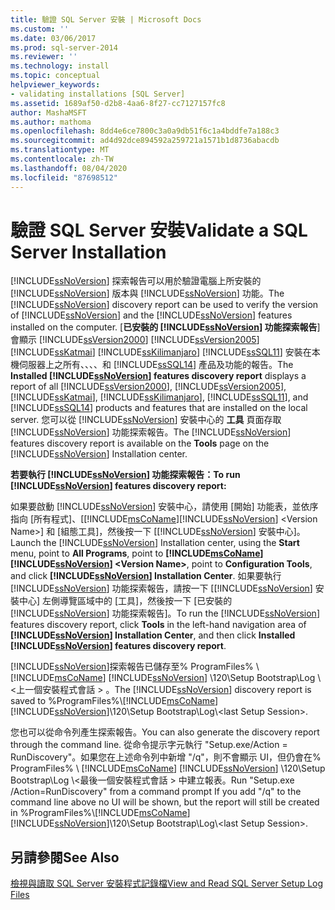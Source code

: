 ```yaml
---
title: 驗證 SQL Server 安裝 | Microsoft Docs
ms.custom: ''
ms.date: 03/06/2017
ms.prod: sql-server-2014
ms.reviewer: ''
ms.technology: install
ms.topic: conceptual
helpviewer_keywords:
- validating installations [SQL Server]
ms.assetid: 1689af50-d2b8-4aa6-8f27-cc7127157fc8
author: MashaMSFT
ms.author: mathoma
ms.openlocfilehash: 8dd4e6ce7800c3a0a9db51f6c1a4bddfe7a188c3
ms.sourcegitcommit: ad4d92dce894592a259721a1571b1d8736abacdb
ms.translationtype: MT
ms.contentlocale: zh-TW
ms.lasthandoff: 08/04/2020
ms.locfileid: "87698512"
---
```

# <a name="validate-a-sql-server-installation"></a><span data-ttu-id="030d5-102">驗證 SQL Server 安裝</span><span class="sxs-lookup"><span data-stu-id="030d5-102">Validate a SQL Server Installation</span></span>
  <span data-ttu-id="030d5-103">[!INCLUDE[ssNoVersion](../../includes/ssnoversion-md.md)] 探索報告可以用於驗證電腦上所安裝的 [!INCLUDE[ssNoVersion](../../includes/ssnoversion-md.md)] 版本與 [!INCLUDE[ssNoVersion](../../includes/ssnoversion-md.md)] 功能。</span><span class="sxs-lookup"><span data-stu-id="030d5-103">The [!INCLUDE[ssNoVersion](../../includes/ssnoversion-md.md)] discovery report can be used to verify the version of [!INCLUDE[ssNoVersion](../../includes/ssnoversion-md.md)] and the [!INCLUDE[ssNoVersion](../../includes/ssnoversion-md.md)] features installed on the computer.</span></span> <span data-ttu-id="030d5-104">[**已安裝的 [!INCLUDE[ssNoVersion](../../includes/ssnoversion-md.md)] 功能探索報告**] 會顯示 [!INCLUDE[ssVersion2000](../../includes/ssversion2000-md.md)] [!INCLUDE[ssVersion2005](../../includes/ssversion2005-md.md)] [!INCLUDE[ssKatmai](../../includes/sskatmai-md.md)] [!INCLUDE[ssKilimanjaro](../../includes/sskilimanjaro-md.md)] [!INCLUDE[ssSQL11](../../includes/sssql11-md.md)] 安裝在本機伺服器上之所有、、、、和 [!INCLUDE[ssSQL14](../../includes/sssql14-md.md)] 產品及功能的報告。</span><span class="sxs-lookup"><span data-stu-id="030d5-104">The **Installed [!INCLUDE[ssNoVersion](../../includes/ssnoversion-md.md)] features discovery report** displays a report of all [!INCLUDE[ssVersion2000](../../includes/ssversion2000-md.md)], [!INCLUDE[ssVersion2005](../../includes/ssversion2005-md.md)], [!INCLUDE[ssKatmai](../../includes/sskatmai-md.md)], [!INCLUDE[ssKilimanjaro](../../includes/sskilimanjaro-md.md)], [!INCLUDE[ssSQL11](../../includes/sssql11-md.md)], and [!INCLUDE[ssSQL14](../../includes/sssql14-md.md)] products and features that are installed on the local server.</span></span> <span data-ttu-id="030d5-105">您可以從 [!INCLUDE[ssNoVersion](../../includes/ssnoversion-md.md)] 安裝中心的 **工具** 頁面存取 [!INCLUDE[ssNoVersion](../../includes/ssnoversion-md.md)] 功能探索報告。</span><span class="sxs-lookup"><span data-stu-id="030d5-105">The [!INCLUDE[ssNoVersion](../../includes/ssnoversion-md.md)] features discovery report is available on the **Tools** page on the [!INCLUDE[ssNoVersion](../../includes/ssnoversion-md.md)] Installation center.</span></span>  
  
 <span data-ttu-id="030d5-106">**若要執行 [!INCLUDE[ssNoVersion](../../includes/ssnoversion-md.md)] 功能探索報告：**</span><span class="sxs-lookup"><span data-stu-id="030d5-106">**To run [!INCLUDE[ssNoVersion](../../includes/ssnoversion-md.md)] features discovery report:**</span></span>  
  
 <span data-ttu-id="030d5-107">如果要啟動 [!INCLUDE[ssNoVersion](../../includes/ssnoversion-md.md)] 安裝中心，請使用 [開始] 功能表，並依序指向 [所有程式]、[[!INCLUDE[msCoName](../../includes/msconame-md.md)][!INCLUDE[ssNoVersion](../../includes/ssnoversion-md.md)] \<Version Name>] 和 [組態工具]，然後按一下 [[!INCLUDE[ssNoVersion](../../includes/ssnoversion-md.md)] 安裝中心]。</span><span class="sxs-lookup"><span data-stu-id="030d5-107">Launch the [!INCLUDE[ssNoVersion](../../includes/ssnoversion-md.md)] Installation center, using the **Start** menu, point to **All Programs**, point to **[!INCLUDE[msCoName](../../includes/msconame-md.md)][!INCLUDE[ssNoVersion](../../includes/ssnoversion-md.md)] \<Version Name>**, point to **Configuration Tools**, and click **[!INCLUDE[ssNoVersion](../../includes/ssnoversion-md.md)] Installation Center**.</span></span> <span data-ttu-id="030d5-108">如果要執行 [!INCLUDE[ssNoVersion](../../includes/ssnoversion-md.md)] 功能探索報告，請按一下 [[!INCLUDE[ssNoVersion](../../includes/ssnoversion-md.md)] 安裝中心] 左側導覽區域中的 [工具]，然後按一下 [已安裝的 [!INCLUDE[ssNoVersion](../../includes/ssnoversion-md.md)] 功能探索報告]。</span><span class="sxs-lookup"><span data-stu-id="030d5-108">To run the [!INCLUDE[ssNoVersion](../../includes/ssnoversion-md.md)] features discovery report, click **Tools** in the left-hand navigation area of **[!INCLUDE[ssNoVersion](../../includes/ssnoversion-md.md)] Installation Center**, and then click **Installed [!INCLUDE[ssNoVersion](../../includes/ssnoversion-md.md)] features discovery report**.</span></span>  
  
 <span data-ttu-id="030d5-109">[!INCLUDE[ssNoVersion](../../includes/ssnoversion-md.md)]探索報告已儲存至% ProgramFiles% \\ [!INCLUDE[msCoName](../../includes/msconame-md.md)] [!INCLUDE[ssNoVersion](../../includes/ssnoversion-md.md)] \120\Setup Bootstrap\Log \\<上一個安裝程式會話 \> 。</span><span class="sxs-lookup"><span data-stu-id="030d5-109">The [!INCLUDE[ssNoVersion](../../includes/ssnoversion-md.md)] discovery report is saved to %ProgramFiles%\\[!INCLUDE[msCoName](../../includes/msconame-md.md)][!INCLUDE[ssNoVersion](../../includes/ssnoversion-md.md)]\120\Setup Bootstrap\Log\\<last Setup Session\>.</span></span>  
  
 <span data-ttu-id="030d5-110">您也可以從命令列產生探索報告。</span><span class="sxs-lookup"><span data-stu-id="030d5-110">You can also generate the discovery report through the command line.</span></span> <span data-ttu-id="030d5-111">從命令提示字元執行 "Setup.exe/Action = RunDiscovery"。如果您在上述命令列中新增 "/q"，則不會顯示 UI，但仍會在% ProgramFiles% \\ [!INCLUDE[msCoName](../../includes/msconame-md.md)] [!INCLUDE[ssNoVersion](../../includes/ssnoversion-md.md)] \120\Setup Bootstrap\Log \\<最後一個安裝程式會話 \> 中建立報表。</span><span class="sxs-lookup"><span data-stu-id="030d5-111">Run "Setup.exe /Action=RunDiscovery" from a command prompt If you add "/q" to the command line above no UI will be shown, but the report will still be created in %ProgramFiles%\\[!INCLUDE[msCoName](../../includes/msconame-md.md)][!INCLUDE[ssNoVersion](../../includes/ssnoversion-md.md)]\120\Setup Bootstrap\Log\\<last Setup Session\>.</span></span>  
  
## <a name="see-also"></a><span data-ttu-id="030d5-112">另請參閱</span><span class="sxs-lookup"><span data-stu-id="030d5-112">See Also</span></span>  
 [<span data-ttu-id="030d5-113">檢視與讀取 SQL Server 安裝程式記錄檔</span><span class="sxs-lookup"><span data-stu-id="030d5-113">View and Read SQL Server Setup Log Files</span></span>](view-and-read-sql-server-setup-log-files.md)  
  
  

